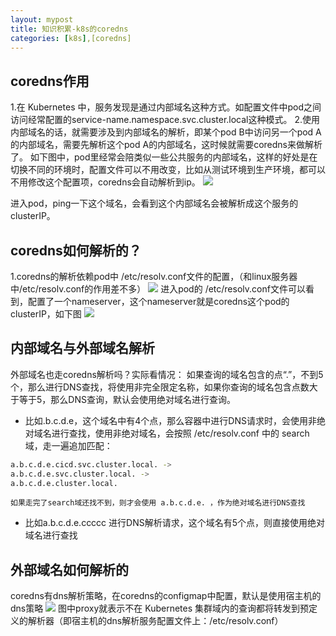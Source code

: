```yaml
---
layout: mypost
title: 知识积累-k8s的coredns
categories: [k8s],[coredns]
---
```




## coredns作用
  1.在 Kubernetes 中，服务发现是通过内部域名这种方式。如配置文件中pod之间访问经常配置的service-name.namespace.svc.cluster.local这种模式。
  2.使用内部域名的话，就需要涉及到内部域名的解析，即某个pod B中访问另一个pod A的内部域名，需要先解析这个pod A的内部域名，这时候就需要coredns来做解析了。
    如下图中，pod里经常会陪类似一些公共服务的内部域名，这样的好处是在切换不同的环境时，配置文件可以不用改变，比如从测试环境到生产环境，都可以不用修改这个配置项，coredns会自动解析到ip。
  ![](https://niusdimage-1258441135.cos.ap-chengdu.myqcloud.com/img/20190929230618.png)

进入pod，ping一下这个域名，会看到这个内部域名会被解析成这个服务的clusterIP。

## coredns如何解析的？
 1.coredns的解析依赖pod中 /etc/resolv.conf文件的配置，（和linux服务器中/etc/resolv.conf的作用差不多）
 ![](https://niusdimage-1258441135.cos.ap-chengdu.myqcloud.com/img/20190929231630.png)
 进入pod的 /etc/resolv.conf文件可以看到，配置了一个nameserver，这个nameserver就是coredns这个pod的clusterIP，如下图
 ![](https://niusdimage-1258441135.cos.ap-chengdu.myqcloud.com/img/20190929231922.png)
## 内部域名与外部域名解析
   外部域名也走coredns解析吗？实际看情况：
   如果查询的域名包含的点“.”，不到5个，那么进行DNS查找，将使用非完全限定名称，如果你查询的域名包含点数大于等于5，那么DNS查询，默认会使用绝对域名进行查询。
   * 比如.b.c.d.e，这个域名中有4个点，那么容器中进行DNS请求时，会使用非绝对域名进行查找，使用非绝对域名，会按照 /etc/resolv.conf 中的 search 域，走一遍追加匹配：
   ```sh
   a.b.c.d.e.cicd.svc.cluster.local. ->
   a.b.c.d.e.svc.cluster.local. ->
   a.b.c.d.e.cluster.local.
   ```
    如果走完了search域还找不到，则才会使用 a.b.c.d.e. ，作为绝对域名进行DNS查找

   * 比如a.b.c.d.e.ccccc 进行DNS解析请求，这个域名有5个点，则直接使用绝对域名进行查找

## 外部域名如何解析的
   coredns有dns解析策略，在coredns的configmap中配置，默认是使用宿主机的dns策略
   ![](https://niusdimage-1258441135.cos.ap-chengdu.myqcloud.com/img/20190929233958.png)
   图中proxy就表示不在 Kubernetes 集群域内的查询都将转发到预定义的解析器（即宿主机的dns解析服务配置文件上：/etc/resolv.conf）




